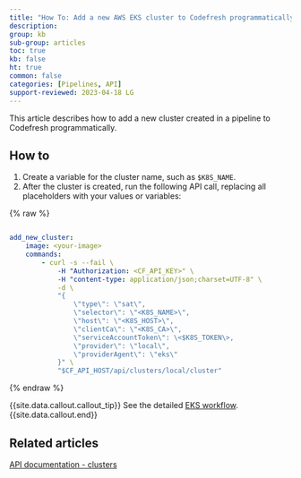 ```yaml
---
title: "How To: Add a new AWS EKS cluster to Codefresh programmatically"
description: 
group: kb
sub-group: articles
toc: true
kb: false
ht: true
common: false
categories: [Pipelines, API]
support-reviewed: 2023-04-18 LG
---
```




This article describes how to add a new cluster created in a pipeline to Codefresh programmatically.

## How to

1. Create a variable for the cluster name, such as `$K8S_NAME`.
2. After the cluster is created, run the following API call, replacing all placeholders with your values or variables:

{% raw %}

```yaml

add_new_cluster:
    image: <your-image>
    commands:
        - curl -s --fail \
            -H "Authorization: <CF_API_KEY>" \
            -H "content-type: application/json;charset=UTF-8" \
            -d \
            "{
                \"type\": \"sat\",
                \"selector\": \"<K8S_NAME>\",
                \"host\": \"<K8S_HOST>\",
                \"clientCa\": \"<K8S_CA>\",
                \"serviceAccountToken\": \<$K8S_TOKEN\>,
                \"provider\": \"local\",
                \"providerAgent\": \"eks\"
            }" \
            "$CF_API_HOST/api/clusters/local/cluster"
```

{% endraw %}

{{site.data.callout.callout_tip}}
See the detailed [EKS workflow](https://github.com/codefresh-io/eks-installer).
{{site.data.callout.end}}

## Related articles
[API documentation - clusters](https://g.codefresh.io/api/#tag/Clusters)  
